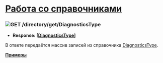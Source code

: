 [Работа со справочниками](../../index.md)
=========================================

### ![GET](../../../../../img/get.png) /directory/get/DiagnosticsType
* **Response: [[DiagnosticsType](../../../../types/types.md#diagnosticstype)]**

В ответе передаётся массив записей из справочника [DiagnosticsType](../../../../types/types.md#diagnosticstype).

**[Примеры](examples/get.md)**